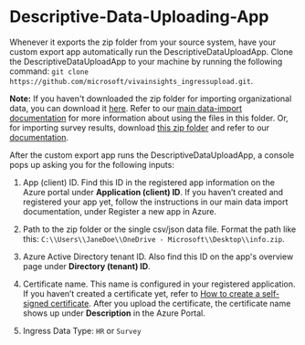 # Descriptive-Data-Uploading-App

Whenever it exports the zip folder from your source system, have your custom export app automatically run the DescriptiveDataUploadApp. Clone the DescriptiveDataUploadApp to your machine by running the following command: `git clone https://github.com/microsoft/vivainsights_ingressupload.git`.


**Note:** If you haven't downloaded the zip folder for importing organizational data, you can download it [here](https://go.microsoft.com/fwlink/?linkid=2243005). Refer to our [main data-import documentation](https://learn.microsoft.com/viva/insights/advanced/admin/import-org-data-first#prepare-the-data-export) for more information about using the files in this folder. Or, for importing survey results, download [this zip folder](https://go.microsoft.com/fwlink/?linkid=2242706) and refer to our [documentation](https://learn.microsoft.com/viva/insights/advanced/admin/import-org-data-first).

After the custom export app runs the DescriptiveDataUploadApp, a console pops up asking you for the following inputs: 

1.	App (client) ID. Find this ID in the registered app information on the Azure portal under **Application (client) ID**. If you haven’t created and registered your app yet, follow the instructions in our main data import documentation, under Register a new app in Azure.

2.	Path to the zip folder or the single csv/json data file. Format the path like this: `C:\\Users\\JaneDoe\\OneDrive - Microsoft\\Desktop\\info.zip`.

3.	Azure Active Directory tenant ID. Also find this ID on the app's overview page under **Directory (tenant) ID**.

4.	Certificate name. This name is configured in your registered application. If you haven’t created a certificate yet, refer to [How to create a self-signed certificate](https://learn.microsoft.com/azure/active-directory/develop/howto-create-self-signed-certificate). After you upload the certificate, the certificate name shows up under **Description** in the Azure Portal.
5. Ingress Data Type: `HR` or `Survey`
